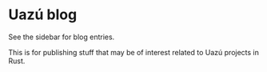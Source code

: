 # Uazú blog

See the sidebar for blog entries.

This is for publishing stuff that may be of interest related to Uazú
projects in Rust.
